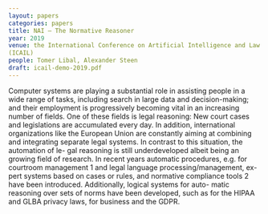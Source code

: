 ```yaml
---
layout: papers
categories: papers
title: NAI – The Normative Reasoner
year: 2019
venue: the International Conference on Artificial Intelligence and Law
(ICAIL)
people: Tomer Libal, Alexander Steen
draft: icail-demo-2019.pdf
---
```


Computer systems are playing a substantial role in
assisting people in a wide range of tasks, including search in large
data and decision-making; and their employment is progressively
becoming vital in an increasing number of fields. One of these fields
is legal reasoning: New court cases and legislations are accumulated
every day. In addition, international organizations like the European
Union are constantly aiming at combining and integrating separate
legal systems. In contrast to this situation, the automation of le-
gal reasoning is still underdeveloped albeit being an growing field of
research. In recent years automatic procedures, e.g. for courtroom
management 1 and legal language processing/management, ex-
pert systems based on cases or rules, and normative compliance
tools 2 have been introduced. Additionally, logical systems for auto-
matic reasoning over sets of norms have been developed, such as
for the HIPAA and GLBA privacy laws, for business and the
GDPR.
